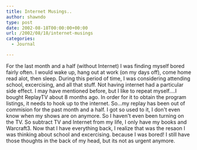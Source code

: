 ```yaml
---
title: Internet Musings..
author: shawndo
type: post
date: 2002-08-18T00:00:00+00:00
url: /2002/08/18/internet-musings
categories:
  - Journal

---
```

For the last month and a half (without Internet) I was finding myself bored fairly often. I would wake up, hang out at work (on my days off), come home read alot, then sleep. During this period of time, I was considering attending school, excercising, and all that stuff. Not having internet had a particular side effect. I may have mentioned before, but I like to repeat myself....I bought ReplayTV about 8 months ago. In order for it to obtain the program listings, it needs to hook up to the internet. So...my replay has been out of commision for the past month and a half. I got so used to it, I don't even know when my shows are on anymore. So I haven't even been turning on the TV. So subtract TV and Internet from my life, I only have my books and Warcraft3. Now that I have everything back, I realize that was the resaon I was thinking about school and excercising. because I was bored! I still have those thoughts in the back of my head, but its not as urgent anymore.